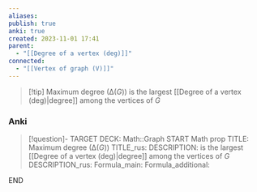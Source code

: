 ```yaml
---
aliases: 
publish: true
anki: true
created: 2023-11-01 17:41
parent:
  - "[[Degree of a vertex (deg)]]"
connected:
  - "[[Vertex of graph (V)]]"
---
```

> [!tip] Maximum degree ($∆(G)$)
is the largest [[Degree of a vertex (deg)|degree]] among the vertices of $G$

### Anki
> [!question]-
TARGET DECK: Math::Graph
START
Math prop
TITLE: Maximum degree ($∆(G)$)
TITLE_rus: 
DESCRIPTION: is the largest [[Degree of a vertex (deg)|degree]] among the vertices of $G$
DESCRIPTION_rus: 
Formula_main: 
Formula_additional:
<!--ID: 1699165371508-->
END












